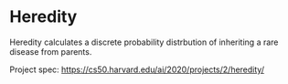 # Heredity

Heredity calculates a discrete probability distrbution of inheriting a rare disease from parents.

Project spec: https://cs50.harvard.edu/ai/2020/projects/2/heredity/
